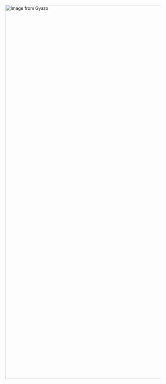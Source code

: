 <a href="https://gyazo.com/104f7e9bbc75a652c7cb69e8223e6686"><img src="https://i.gyazo.com/104f7e9bbc75a652c7cb69e8223e6686.png" alt="Image from Gyazo" width="1206"/></a>
